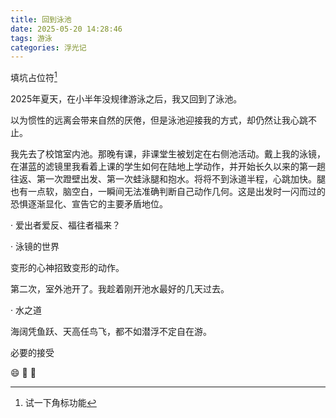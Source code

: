 ```yaml
---
title: 回到泳池
date: 2025-05-20 14:28:46
tags: 游泳
categories: 浮光记
---
```


填坑占位符[^1]

2025年夏天，在小半年没规律游泳之后，我又回到了泳池。

以为惯性的远离会带来自然的厌倦，但是泳池迎接我的方式，却仍然让我心跳不止。

我先去了校馆室内池。那晚有课，非课堂生被划定在右侧池活动。戴上我的泳镜，在湛蓝的滤镜里我看着上课的学生如何在陆地上学动作，并开始长久以来的第一趟往返、第一次蹬壁出发、第一次蛙泳腿和抱水。将将不到泳道半程，心跳加快。腿也有一点软，脑空白，一瞬间无法准确判断自己动作几何。这是出发时一闪而过的恐惧逐渐显化、宣告它的主要矛盾地位。

· 爱出者爱反、福往者福来？

· 泳镜的世界

变形的心神招致变形的动作。

第二次，室外池开了。我趁着刚开池水最好的几天过去。

· 水之道

海阔凭鱼跃、天高任鸟飞，都不如潜浮不定自在游。

必要的接受

:smile: :taco: :santa: ​

[^1]: 试一下角标功能
